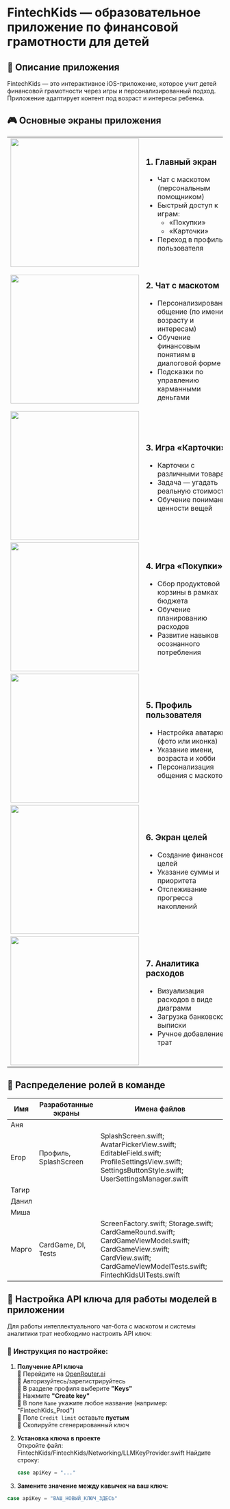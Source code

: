 # FintechKids — образовательное приложение по финансовой грамотности для детей

## 📱 Описание приложения

FintechKids — это интерактивное iOS-приложение, которое учит детей финансовой грамотности через игры и персонализированный подход. Приложение адаптирует контент под возраст и интересы ребенка.

## 🎮 Основные экраны приложения

<table>
<tr>
<td width="40%">
<img src="https://github.com/user-attachments/assets/3851caa3-05b6-4050-a195-cc199712b0a1" width="300">
</td>
<td width="60%">

### 1. Главный экран
- Чат с маскотом (персональным помощником)
- Быстрый доступ к играм:
  - «Покупки»
  - «Карточки»
- Переход в профиль пользователя

</td>
</tr>

<tr>
<td>
<img src="https://github.com/user-attachments/assets/6e5ebb22-9044-473f-9464-8b2ffb037d60" width="300">
</td>
<td>

### 2. Чат с маскотом
- Персонализированное общение (по имени, возрасту и интересам)
- Обучение финансовым понятиям в диалоговой форме
- Подсказки по управлению карманными деньгами

</td>
</tr>

<tr>
<td>
<img src="https://github.com/user-attachments/assets/5e977763-430e-4718-9174-958c0709686d" width="300">
</td>
<td>

### 3. Игра «Карточки»
- Карточки с различными товарами
- Задача — угадать реальную стоимость
- Обучение пониманию ценности вещей

</td>
</tr>

<tr>
<td>
<img src="https://github.com/user-attachments/assets/c4fd07df-5c8f-42d4-95ea-5be18a188c0d" width="300">
</td>
<td>

### 4. Игра «Покупки»
- Сбор продуктовой корзины в рамках бюджета
- Обучение планированию расходов
- Развитие навыков осознанного потребления

</td>
</tr>

<tr>
<td>
<img src="https://github.com/user-attachments/assets/2744f59a-fde7-492e-94d7-7c087363a092" width="300">
</td>
<td>

### 5. Профиль пользователя
- Настройка аватарки (фото или иконка)
- Указание имени, возраста и хобби
- Персонализация общения с маскотом

</td>
</tr>

<tr>
<td>
<img src="https://github.com/user-attachments/assets/46bf1874-e59b-495c-a88a-2a37124986e8" width="300">
</td>
<td>

### 6. Экран целей
- Создание финансовых целей
- Указание суммы и приоритета
- Отслеживание прогресса накоплений

</td>
</tr>

<tr>
<td>
<img src="https://github.com/user-attachments/assets/216c5c8e-e98f-4b25-bc26-4e1b5188341c" width="300">
</td>
<td>

### 7. Аналитика расходов
- Визуализация расходов в виде диаграмм
- Загрузка банковской выписки
- Ручное добавление трат

</td>
</tr>
</table>

## 👥 Распределение ролей в команде

| Имя   | Разработанные экраны | Имена файлов      |
|-------|--------------------|---------------------------------|
| Аня   |    |  |
| Егор  | Профиль, SplashScreen | SplashScreen.swift; AvatarPickerView.swift; EditableField.swift; ProfileSettingsView.swift; SettingsButtonStyle.swift; UserSettingsManager.swift |
| Тагир |  |   |
| Данил | |   |
| Миша  |  |  |
| Марго | CardGame, DI, Tests | ScreenFactory.swift; Storage.swift; CardGameRound.swift; CardGameViewModel.swift; CardGameView.swift; CardView.swift; CardGameViewModelTests.swift; FintechKidsUITests.swift 

## 🔌 Настройка API ключа для работы моделей в приложении

Для работы интеллектуального чат-бота с маскотом и системы аналитики трат необходимо настроить API ключ:

### 📌 Инструкция по настройке:

1. **Получение API ключа**  
   🔹 Перейдите на [OpenRouter.ai](https://openrouter.ai/models?max_price=0)  
   🔹 Авторизуйтесь/зарегистрируйтесь  
   🔹 В разделе профиля выберите **"Keys"**  
   🔹 Нажмите **"Create key"**  
   🔹 В поле `Name` укажите любое название (например: "FintechKids_Prod")  
   🔹 Поле `Credit limit` оставьте **пустым**  
   🔹 Скопируйте сгенерированный ключ  

2. **Установка ключа в проекте**  
   Откройте файл:  FintechKids/FintechKids/Networking/LLMKeyProvider.swift
   Найдите строку:
   ```swift
   case apiKey = "..."
3. **Замените значение между кавычек на ваш ключ:**
  ```swift
  case apiKey = "ВАШ_НОВЫЙ_КЛЮЧ_ЗДЕСЬ"
